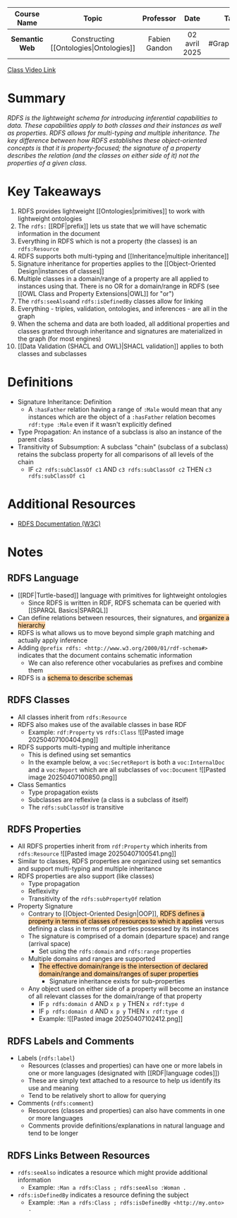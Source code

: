 |   Course Name    |                  Topic                  |   Professor   |     Date      |     Tags     |
| :--------------: | :-------------------------------------: | :-----------: | :-----------: | :----------: |
| **Semantic Web** | Constructing [[Ontologies\|Ontologies]] | Fabien Gandon | 02 avril 2025 | #GraphTheory |

[Class Video Link](https://dstisas-my.sharepoint.com/personal/johnny_najjar_dsti_institute/_layouts/15/stream.aspx?id=%2Fpersonal%2Fjohnny%5Fnajjar%5Fdsti%5Finstitute%2FDocuments%2FRecordings%281%29%2FA24%20%2D%20Common%20Link%20%2D%20DS%2DDE%2DDA%2D20250402%5F094818%2DMeeting%20Recording%201%2Emp4&ga=1&referrer=StreamWebApp%2EWeb&referrerScenario=AddressBarCopied%2Eview%2E56f8e7d4%2Db4c3%2D429f%2Dafcd%2D53c5f308390a)

# Summary
*RDFS is the lightweight schema for introducing inferential capabilities to data. These capabilities apply to both classes and their instances as well as properties. RDFS allows for multi-typing and multiple inheritance. The key difference between how RDFS establishes these object-oriented concepts is that it is property-focused; the signature of a property describes the relation (and the classes on either side of it) not the properties of a given class.*

# Key Takeaways
1. RDFS provides lightweight [[Ontologies|primitives]] to work with lightweight ontologies
2. The `rdfs:` [[RDF|prefix]] lets us state that we will have schematic information in the document
3. Everything in RDFS which is not a property (the classes) is an `rdfs:Resource`
4. RDFS supports both multi-typing and [[Inheritance|multiple inheritance]]
5. Signature inheritance for properties applies to the [[Object-Oriented Design|instances of classes]]
6. Multiple classes in a domain/range of a property are all applied to instances using that. There is no OR for a domain/range in RDFS (see [[OWL Class and Property Extensions|OWL]] for "or")
7. The `rdfs:seeAlso`and `rdfs:isDefinedBy` classes allow for linking
8. Everything - triples, validation, ontologies, and inferences - are all in the graph
9. When the schema and data are both loaded, all additional properties and classes granted through inheritance and signatures are materialized in the graph (for most engines)
10. [[Data Validation (SHACL and OWL)|SHACL validation]] applies to both classes and subclasses

# Definitions
- Signature Inheritance: Definition
	- A `:hasFather` relation having a range of `:Male` would mean that any instances which are the object of a `:hasFather` relation becomes `rdf:type :Male` even if it wasn't explicitly defined
- Type Propagation: An instance of a subclass is also an instance of the parent class
- Transitivity of Subsumption: A subclass "chain" (subclass of a subclass) retains the subclass property for all comparisons of all levels of the chain  
	- IF `c2 rdfs:subClassOf c1` AND `c3 rdfs:subClassOf c2` THEN `c3 rdfs:subClassOf c1`
 
# Additional Resources
- [RDFS Documentation (W3C)](https://www.w3.org/TR/rdf-schema/)

# Notes
## RDFS Language
- [[RDF|Turtle-based]] language with primitives for lightweight ontologies
	- Since RDFS is written in RDF, RDFS schemata can be queried with [[SPARQL Basics|SPARQL]]
- Can define relations between resources, their signatures, and <mark style="background: #FFB86CA6;">organize a hierarchy</mark>
- RDFS is what allows us to move beyond simple graph matching and actually apply inference
- Adding `@prefix rdfs: <http://www.w3.org/2000/01/rdf-schema#>` indicates that the document contains schematic information
	- We can also reference other vocabularies as prefixes and combine them
- RDFS is a <mark style="background: #FFB86CA6;">schema to describe schemas</mark>
## RDFS Classes
- All classes inherit from `rdfs:Resource`
- RDFS also makes use of the available classes in base RDF
	- Example:  `rdf:Property` vs `rdfs:Class`
 ![[Pasted image 20250407100404.png]]
- RDFS supports multi-typing and multiple inheritance
	- This is defined using set semantics
	- In the example below, a `voc:SecretReport` is both a `voc:InternalDoc` and a `voc:Report` which are all subclasses of `voc:Document`
	![[Pasted image 20250407100850.png]]
- Class Semantics
	- Type propagation exists
	- Subclasses are reflexive (a class is a subclass of itself)
	- The `rdfs:subClassOf` is transitive
## RDFS Properties
- All RDFS properties inherit from `rdf:Property` which inherits from `rdfs:Resource`
 ![[Pasted image 20250407100541.png]]
- Similar to classes, RDFS properties are organized using set semantics and support multi-typing and multiple inheritance
- RDFS properties are also support (like classes)
	- Type propagation
	- Reflexivity
	- Transitivity of the `rdfs:subPropertyOf` relation
- Property Signature
	- Contrary to [[Object-Oriented Design|OOP]], <mark style="background: #FFB86CA6;">RDFS defines a property in terms of classes of resources to which it applies</mark> versus defining a class in terms of properties possessed by its instances
	- The signature is comprised of a domain (departure space) and range (arrival space)
		- Set using the `rdfs:domain` and `rdfs:range` properties
	- Multiple domains and ranges are supported
		- <mark style="background: #FFB86CA6;">The effective domain/range is the intersection of declared domain/range and domains/ranges of super properties</mark>
			- Signature inheritance exists for sub-properties
	- Any object used on either side of a property will become an instance of all relevant classes for the domain/range of that property
		- IF `p rdfs:domain d` AND `x p y` THEN `x rdf:type d`
		- IF `p rdfs:domain d` AND `x p y` THEN `x rdf:type d`
		- Example:
		 ![[Pasted image 20250407102412.png]]
## RDFS Labels and Comments
- Labels (`rdfs:label`)
	- Resources (classes and properties) can have one or more labels in one or more languages (designated with [[RDF|language codes]])
	- These are simply text attached to a resource to help us identify its use and meaning
	- Tend to be relatively short to allow for querying
- Comments (`rdfs:comment`)
	- Resources (classes and properties) can also have comments in one or more languages
	- Comments provide definitions/explanations in natural language and tend to be longer
## RDFS Links Between Resources
- `rdfs:seeAlso` indicates a resource which might provide additional information
	- Example: `:Man a rdfs:Class ; rdfs:seeAlso :Woman .`
- `rdfs:isDefinedBy` indicates a resource defining the subject
	- Example: `:Man a rdfs:Class ; rdfs:isDefinedBy <http://my.onto> .`
